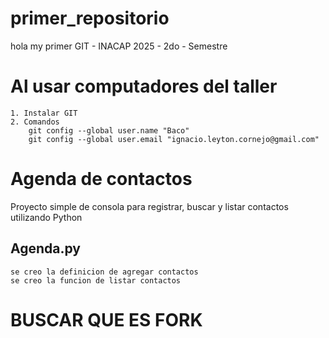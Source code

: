 # primer_repositorio
hola my primer GIT - INACAP 2025 - 2do - Semestre
# Al usar computadores del taller
    1. Instalar GIT
    2. Comandos
        git config --global user.name "Baco"
        git config --global user.email "ignacio.leyton.cornejo@gmail.com"

# Agenda de contactos
Proyecto simple de consola para registrar, buscar y listar contactos utilizando Python

## Agenda.py
    se creo la definicion de agregar contactos
    se creo la funcion de listar contactos
# BUSCAR QUE ES FORK